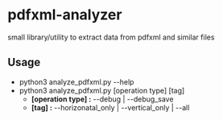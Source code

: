 # pdfxml-analyzer
small library/utility to extract data from pdfxml and similar files 

## Usage
* python3 analyze_pdfxml.py --help
* python3 analyze_pdfxml.py [operation type] [tag]
  * **[operation type] :** --debug | --debug_save
  * **[tag] :** --horizonatal_only | --vertical_only | --all
